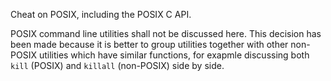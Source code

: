 Cheat on POSIX, including the POSIX C API.

POSIX command line utilities shall not be discussed here.
This decision has been made because it is better to group utilities together with other
non-POSIX utilities which have similar functions, for exapmle discussing both `kill` (POSIX)
and `killall` (non-POSIX) side by side.
